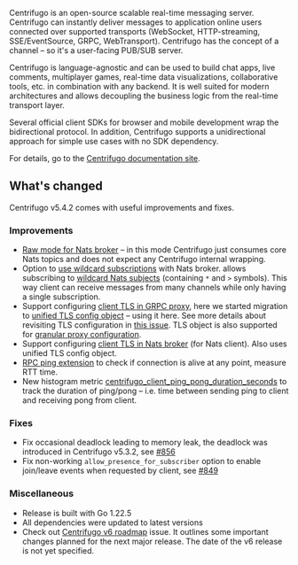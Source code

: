 Centrifugo is an open-source scalable real-time messaging server. Centrifugo can instantly deliver messages to application online users connected over supported transports (WebSocket, HTTP-streaming, SSE/EventSource, GRPC, WebTransport). Centrifugo has the concept of a channel – so it's a user-facing PUB/SUB server.

Centrifugo is language-agnostic and can be used to build chat apps, live comments, multiplayer games, real-time data visualizations, collaborative tools, etc. in combination with any backend. It is well suited for modern architectures and allows decoupling the business logic from the real-time transport layer.

Several official client SDKs for browser and mobile development wrap the bidirectional protocol. In addition, Centrifugo supports a unidirectional approach for simple use cases with no SDK dependency.

For details, go to the [Centrifugo documentation site](https://centrifugal.dev).

## What's changed

Centrifugo v5.4.2 comes with useful improvements and fixes.

### Improvements

* [Raw mode for Nats broker](https://centrifugal.dev/docs/server/engines#nats-raw-mode) – in this mode Centrifugo just consumes core Nats topics and does not expect any Centrifugo internal wrapping.
* Option to [use wildcard subscriptions](https://centrifugal.dev/docs/server/engines#nats_allow_wildcards) with Nats broker. allows subscribing to [wildcard Nats subjects](https://docs.nats.io/nats-concepts/subjects#wildcards) (containing `*` and `>` symbols). This way client can receive messages from many channels while only having a single subscription.
* Support configuring [client TLS in GRPC proxy](https://centrifugal.dev/docs/server/proxy#proxy_grpc_tls), here we started migration to [unified TLS config object](https://centrifugal.dev/docs/server/tls#unified-tls-config-object) – using it here. See more details about revisiting TLS configuration in [this issue](https://github.com/centrifugal/centrifugo/issues/831). TLS object is also supported for [granular proxy configuration](https://centrifugal.dev/docs/server/proxy#defining-a-list-of-proxies).
* Support configuring [client TLS in Nats broker](https://centrifugal.dev/docs/server/engines#nats_tls) (for Nats client). Also uses unified TLS config object.
* [RPC ping extension](https://centrifugal.dev/docs/server/configuration#enable-rpc-ping-extension) to check if connection is alive at any point, measure RTT time.
* New histogram metric [centrifugo_client_ping_pong_duration_seconds](https://centrifugal.dev/docs/server/observability#centrifugo_client_ping_pong_duration_seconds) to track the duration of ping/pong – i.e. time between sending ping to client and receiving pong from client.

### Fixes

* Fix occasional deadlock leading to memory leak, the deadlock was introduced in Centrifugo v5.3.2, see [#856](https://github.com/centrifugal/centrifugo/issues/856)
* Fix non-working `allow_presence_for_subscriber` option to enable join/leave events when requested by client, see [#849](https://github.com/centrifugal/centrifugo/issues/849)

### Miscellaneous

* Release is built with Go 1.22.5
* All dependencies were updated to latest versions
* Check out [Centrifugo v6 roadmap](https://github.com/centrifugal/centrifugo/issues/856) issue. It outlines some important changes planned for the next major release. The date of the v6 release is not yet specified. 
